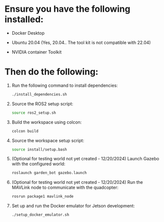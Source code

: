 # Ensure you have the following installed:

- Docker Desktop

- Ubuntu 20.04 (Yes, 20.04.. The tool kit is not compatible with 22.04)

- NVIDIA container Toolkit 

# Then do the following:

1. Run the following command to install dependencies:
   ```bash
   ./install_dependencies.sh
   ```

2. Source the ROS2 setup script:
   ```bash
   source ros2_setup.sh
   ```

3. Build the workspace using colcon:
   ```bash
   colcon build
   ```

4. Source the workspace setup script:
   ```bash
   source install/setup.bash
   ```

5. (Optional for testing world not yet created - 12/20/2024) Launch Gazebo with the configured world:
   ```bash
   roslaunch garden_bot gazebo.launch
   ```

6. (Optional for testing world not yet created - 12/20/2024) Run the MAVLink node to communicate with the quadcopter:
   ```bash
   rosrun package1 mavlink_node
   ```

7. Set up and run the Docker emulator for Jetson development:
   ```bash
   ./setup_docker_emulator.sh
   ```
